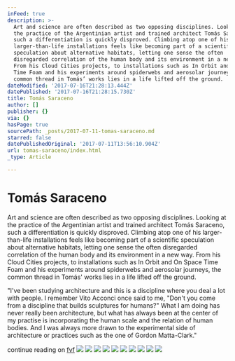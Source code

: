 ```yaml
---
inFeed: true
description: >-
  Art and science are often described as two opposing disciplines. Looking at
  the practice of the Argentinian artist and trained architect Tomás Saraceno,
  such a differentiation is quickly disproved. Climbing atop one of his
  larger-than-life installations feels like becoming part of a scientific
  speculation about alternative habitats, letting one sense the often
  disregarded correlation of the human body and its environment in a new way.
  From his Cloud Cities projects, to installations such as In Orbit and On Space
  Time Foam and his experiments around spiderwebs and aerosolar journeys, the
  common thread in Tomás’ works lies in a life lifted off the ground.
dateModified: '2017-07-16T21:28:13.444Z'
datePublished: '2017-07-16T21:28:15.730Z'
title: Tomás Saraceno
author: []
publisher: {}
via: {}
hasPage: true
sourcePath: _posts/2017-07-11-tomas-saraceno.md
starred: false
datePublishedOriginal: '2017-07-11T13:56:10.904Z'
url: tomas-saraceno/index.html
_type: Article

---
```

# Tomás Saraceno

Art and science are often described as two opposing disciplines. Looking at the practice of the Argentinian artist and trained architect Tomás Saraceno, such a differentiation is quickly disproved. Climbing atop one of his larger-than-life installations feels like becoming part of a scientific speculation about alternative habitats, letting one sense the often disregarded correlation of the human body and its environment in a new way. From his Cloud Cities projects, to installations such as In Orbit and On Space Time Foam and his experiments around spiderwebs and aerosolar journeys, the common thread in Tomás' works lies in a life lifted off the ground.

"I've been studying architecture and this is a discipline where you deal a lot with people. I remember Vito Acconci once said to me, "Don't you come from a discipline that builds sculptures for humans?" What I am doing has never really been architecture, but what has always been at the center of my practise is incorporating the human scale and the relation of human bodies. And I was always more drawn to the experimental side of architecture or practices such as the one of Gordon Matta-Clark."

continue reading on [fvf][0]
![](https://the-grid-user-content.s3-us-west-2.amazonaws.com/c97e621f-cfc6-4b72-ab89-4e32faa8a9e9.jpg)
![](https://the-grid-user-content.s3-us-west-2.amazonaws.com/96dd1032-1e32-4ac8-88ab-f0f27ca47d84.jpg)
![](https://the-grid-user-content.s3-us-west-2.amazonaws.com/f8d1ad36-ae2c-4a49-9316-0c053bf4caad.jpg)
![](https://the-grid-user-content.s3-us-west-2.amazonaws.com/df94ef3b-271e-48bd-b7fb-6bab39ae8258.jpg)
![](https://the-grid-user-content.s3-us-west-2.amazonaws.com/7d5f4c23-a47a-4900-bc11-98d75bafed7e.jpg)
![](https://the-grid-user-content.s3-us-west-2.amazonaws.com/fbad3c67-1da9-4b07-b9e1-19d889113dfd.jpg)
![](https://the-grid-user-content.s3-us-west-2.amazonaws.com/f6f6237b-e57a-41cc-99d6-9d6e0bbca486.jpg)
![](https://the-grid-user-content.s3-us-west-2.amazonaws.com/57148a70-d8d0-416c-80f0-2670cbb52ed8.jpg)
![](https://the-grid-user-content.s3-us-west-2.amazonaws.com/8dcdb01b-bcde-43bb-9631-7d75094549cd.jpg)
![](https://the-grid-user-content.s3-us-west-2.amazonaws.com/922d8d0f-6677-4739-abd9-134743a9dc89.jpg)

[0]: http://www.freundevonfreunden.com/interviews/tomas-saraceno-wants-to-fly-while-keeping-his-feet-on-the-ground/